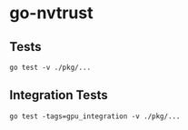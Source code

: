 # go-nvtrust

## Tests

```
go test -v ./pkg/...
```

## Integration Tests

```
go test -tags=gpu_integration -v ./pkg/...
```
